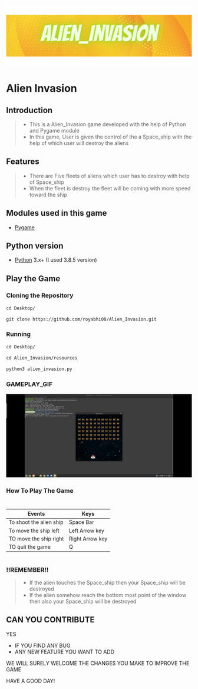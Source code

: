 ![](https://github.com/royabhi00/Alien_Invasion/blob/main/Game_Banner.png)
# Alien Invasion
## Introduction
> - This is a Alien_Invasion game developed with the help of Python and Pygame module
> - In this game, User is given the control of the a Space_ship with the help of which user will destroy the aliens 
## Features 
> - There are Five fleets of aliens which user has to destroy with help of Space_ship
> - When the fleet is destroy the fleet will be coming with more speed toward the ship 

## Modules used in this game
- [Pygame](https://www.pygame.org/)

## Python version
- [Python](https://www.python.org/) 3.x+ (I used 3.8.5 version)

## Play the Game

### Cloning the Repository
```
cd Desktop/
```
```
git clone https://github.com/royabhi00/Alien_Invasion.git
```
### Running 
```
cd Desktop/
```
```
cd Alien_Invasion/resources
```
```python
python3 alien_invasion.py
```
### GAMEPLAY_GIF
![](https://github.com/royabhi00/Alien_Invasion/blob/main/game_gif.gif)

### How To Play The Game
 # 
 
| Events           |     Keys                                                                                |
| ---------------------|----------------------------------------------------------------------------------------------------| 
|To shoot the alien ship   | Space Bar|
|To move the ship left   | Left Arrow key|
|TO move the ship right  | Right Arrow key|
|TO quit the game  | Q |

#

### !!REMEMBER!!
>- If the alien touches the Space_ship then your Space_ship will be destroyed
>- If the alien somehow reach the bottom most point of the window then also your Space_ship will be destroyed

## CAN YOU CONTRIBUTE

YES

- IF YOU FIND ANY BUG 
- ANY NEW FEATURE YOU WANT TO ADD

WE WILL SURELY WELCOME THE CHANGES YOU MAKE TO IMPROVE THE GAME

HAVE A GOOD DAY!


  
